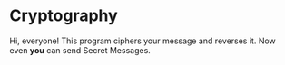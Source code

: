 # Cryptography
Hi, everyone! This program ciphers your message and reverses it. Now even **you** can send Secret Messages.